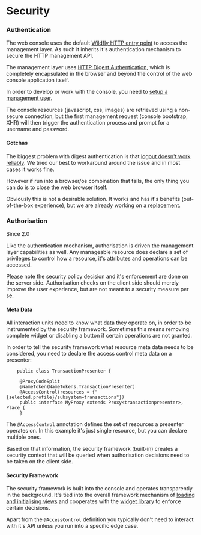 # Security 

### Authentication

The web console uses the default [Wildfly HTTP entry point][1] to access the management layer. As such it inherits it's authentication mechanism to secure the HTTP management API.

The management layer uses [HTTP Digest Authentication][2], which is completely encapsulated in the browser and beyond the control of the web console application itself.

In order to develop or work with the console, you need to [setup a management user][3].

The console resources (javascript, css, images) are retrieved using a non-secure connection, but the first management request (console bootstrap, XHR) will then trigger the authentication process and prompt for a username and password.


#### Gotchas

The biggest problem with digest authentication is that [logout doesn't work reliably][5]. We tried our best to workaround around the issue and in most cases it works fine.

However if run into a browser/os combination that fails, the only thing you can do is to close the web browser itself.

Obviously this is not a desirable solution. It works and has it's benefits (out-of-the-box experience), but we are already working on [a replacement][6].

### Authorisation

Since 2.0

Like the authentication mechanism, authorisation is driven the management layer capabilities as well. Any manageable resource does declare a set of privileges to control how a resource, it's attributes and operations can be accessed.

Please note the security policy decision and it's enforcement are done on the server side. Authorisation checks on the client side should merely improve the user experience, but are not meant to a security measure per se.

#### Meta Data

All interaction units need to know what data they operate on, in order to be instrumented by the security framework. Sometimes this means removing complete widget or disabling a button if certain operations are not granted.

In order to tell the security framework what resource meta data needs to be considered, you need to declare the access control meta data on a presenter:

```
    public class TransactionPresenter {

     @ProxyCodeSplit
     @NameToken(NameTokens.TransactionPresenter)
     @AccessControl(resources = {"{selected.profile}/subsystem=transactions"})
     public interface MyProxy extends Proxy<transactionpresenter>, Place {
     }

```

The `@AccessControl` annotation defines the set of resources a presenter operates on. In this example it's just single resource, but you can declare multiple ones.

Based on that information, the security framework (built-in) creates a security context that will be queried when authorisation decisions need to be taken on the client side.

#### Security Framework

The security framework is built into the console and operates transparently in the background. It's tied into the overall framework mechanism of [loading and initialising views][7] and cooperates with the [widget library][8] to enforce certain decisions.

Apart from the `@AccessControl` definition you typically don't need to interact with it's API unless you run into a specific edge case.

[1]: https://docs.jboss.org/author/display/WFLY8/Default+HTTP+Interface+Security
[2]: http://tools.ietf.org/html/rfc2069
[3]: https://docs.jboss.org/author/display/WFLY8/add-user+utility
[5]: http://www.google.com/search?q=digest%20authentication%20logout
[6]: https://github.com/hal/docs/wiki/Keymaker
[7]: /developer/5_Framework.html
[8]: /developer/2_look-and-feel.html
